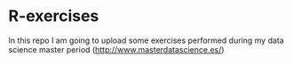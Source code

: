 # R-exercises
In this repo I am going to upload some exercises performed during my data science master period (http://www.masterdatascience.es/) 
